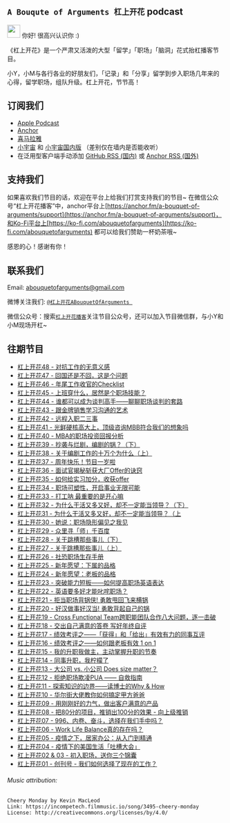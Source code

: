 ## `A Bouqute of Arguments 杠上开花` podcast

<img src="https://emma-oc.github.io/podcast-host/img/logo.jpg" height="30" width="30"> 你好! 很高兴认识你 :)

《杠上开花》是一个严肃又活泼的大型「留学」「职场」「脑洞」花式抬杠播客节目。

小Y，小M与各行各业的好朋友们，「记录」和「分享」留学到步入职场几年来的心得，留学职场，组队升级。杠上开花，节节高！

## 订阅我们
* [Apple Podcast](https://podcasts.apple.com/us/podcast/%E6%9D%A0%E4%B8%8A%E5%BC%80%E8%8A%B1-a-bouquet-of-arguments/id1523066220)
* [Anchor](https://anchor.fm/a-bouquet-of-arguments)
* [喜马拉雅](https://www.ximalaya.com/gerenchengzhang/39801152/)
* [小宇宙](https://www.xiaoyuzhoufm.com/podcast/5f07fbc86d7660742741a603) 和 [小宇宙国内版](https://www.xiaoyuzhoufm.com/podcast/6057ba67bccc4a30fc8b2fa1) （差别仅在墙内是否能收听）
* 在泛用型客户端手动添加 [GitHub RSS (国内)](feed.xml) 或 [Anchor RSS (国外)](https://anchor.fm/s/2aa384a8/podcast/rss)

## 支持我们
如果喜欢我们节目的话，欢迎在平台上给我们打赏支持我们的节目~ 在微信公众号“杠上开花播客”中，anchor平台上[https://anchor.fm/a-bouquet-of-arguments/support](https://anchor.fm/a-bouquet-of-arguments/support)，和Ko-Fi平台上[https://ko-fi.com/abouquetofarguments](https://ko-fi.com/abouquetofarguments) 都可以给我们赞助一杯奶茶哦~

感恩的心！感谢有你！

## 联系我们

Email:  [abouquetofarguments@gmail.com](mailto:abouquetofarguments@gmail.com) 

微博关注我们: [`@杠上开花ABouquetOfArguments `](https://www.weibo.com/u/7478127455) 

微信公众号：搜索[`杠上开花播客`](https://mp.weixin.qq.com/s/U-lGx468O335zqyKe0n5xA)关注节目公众号，还可以加入节目微信群，与小Y和小M现场开杠~

## 往期节目
*  [杠上开花48 - 对抗工作的无意义感 ](audio_files/ep048.m4a)
*  [杠上开花47 - 回国还是不回，这是个问题 ](audio_files/ep047.m4a)
*  [杠上开花46 - 年尾工作收官的Checklist ](audio_files/ep046.m4a)
* [杠上开花45 - 上班穿什么，居然是个职场技能？](audio_files/ep045.mp3)
* [杠上开花44 - 谁都可以成为谈判高手——聊聊职场谈判的套路](audio_files/ep044.m4a)
* [杠上开花43 - 跟金牌销售学习沟通的艺术](audio_files/ep043.m4a)
* [杠上开花42 - 远程入职二三事](audio_files/ep042.m4a)
* [杠上开花41 - 光鲜硬核高大上，顶级咨询MBB符合我们的想象吗](audio_files/ep041.m4a)
* [杠上开花40 - MBA的职场投资回报分析](audio_files/ep040.m4a)
* [杠上开花39 - 抄袭与烂剧，编剧的锅？（下）](audio_files/ep039.m4a)
* [杠上开花38 - 关于编剧工作的十万个为什么（上）](audio_files/ep038.m4a)
* [杠上开花37 - 周年快乐！节目一岁啦](audio_files/ep037.m4a)
* [杠上开花36 - 面试官揭秘斩获大厂Offer的诀窍](audio_files/ep036.m4a)
* [杠上开花35 - 如何给实习加分，收获offer](audio_files/ep035.m4a)
* [杠上开花34 - 职场可塑性，开启事业无限可能](audio_files/ep034.m4a)
* [杠上开花33 - 打工呐 最重要的是开心嘛](audio_files/ep033.m4a)
* [杠上开花32 - 为什么干活又多又好，却不一定能当领导？（下）](audio_files/ep032.m4a)
* [杠上开花31 - 为什么干活又多又好，却不一定能当领导？（上](audio_files/ep031.mp3)
* [杠上开花30 - 她说：职场隐形偏见之我见](audio_files/ep030.mp3)
* [杠上开花29 - 众里寻「师」千百度](audio_files/ep029.mp3)
*   [杠上开花28 - 关于跳槽那些事儿（下）](audio_files/ep028.mp3)
*   [杠上开花27 - 关于跳槽那些事儿（上）](audio_files/ep027.mp3)
*   [杠上开花26 - 社恐职场生存手册](audio_files/ep026.mp3)
*   [杠上开花25 - 新年愿望：下属的品格](audio_files/ep025.mp3)
*   [杠上开花24 - 新年愿望：老板的品格](audio_files/ep024.mp3)
* [杠上开花23 - 突破能力短板——如何提高职场英语表达](audio_files/ep023.mp3)
* [杠上开花22 - 英语要多好才能叱咤职场？](audio_files/ep022.mp3)
* [杠上开花21 - 拒当职场背锅侠! 勇敢甩回飞来横锅](audio_files/ep021.mp3)
* [杠上开花20 - 好汉做事好汉当! 勇敢背起自己的锅](audio_files/ep020.mp3)
* [杠上开花19 - Cross Functional Team跨职能团队合作八大问题，逐一击破](audio_files/ep019.mp3)
* [杠上开花18 - 交出自己满意的答卷 写好年终自评](audio_files/ep018.mp3)
* [杠上开花17 - 绩效考评之——「获得」和「给出」有效有力的同事互评](audio_files/ep017.mp3)
* [杠上开花16 - 绩效考评之——如何跟老板有效 1 on 1](audio_files/ep016.mp3)
* [杠上开花15 - 我的升职我做主，主动掌握升职的节奏](audio_files/ep015.mp3)
* [杠上开花14 - 同事升职，我柠檬了](audio_files/ep014.mp3)
* [杠上开花13 - 大公司 vs. 小公司 Does size matter？](audio_files/ep013.mp3)
* [杠上开花12 - 拒绝职场欺凌PUA —— 自救指南](audio_files/ep012.mp3)
* [杠上开花11 - 探索知识的边界——读博士的Why & How](audio_files/ep011.mp3)
* [杠上开花10 - 华尔街大佬教你如何搞定甲方爸爸](audio_files/ep010.mp3)
* [杠上开花09 - 用刚刚好的力气，做出客户满意的产品](audio_files/ep009.mp3)
* [杠上开花08 - 把80分的项目，推销出100分的效果 - 向上级推销](audio_files/ep008.mp3)
* [杠上开花07 - 996、内卷、奋斗，选择在我们手中吗？](audio_files/ep007.mp3)
* [杠上开花06 - Work Life Balance真的存在吗？](audio_files/ep006.mp3)
* [杠上开花05 - 疫情之下，居家办公：从入门到精通](audio_files/ep005.mp3)
* [杠上开花04 - 疫情下的美国生活「吐槽大会」](audio_files/ep004.mp3)
* [杠上开花02 & 03 - 初入职场，送你三个锦囊](audio_files/ep002.mp3)
* [杠上开花01 - 创刊号 - 我们如何选择了现在的工作？](audio_files/ep001.mp3)


###### Music attribution:
```
Cheery Monday by Kevin MacLeod
Link: https://incompetech.filmmusic.io/song/3495-cheery-monday
License: http://creativecommons.org/licenses/by/4.0/
```